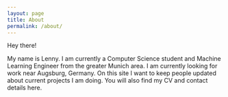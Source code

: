 ```yaml
---
layout: page
title: About
permalink: /about/
---
```


<style>
    ul {
        list-style-type: none;
        vertical-align: middle;
        display: table-cell;
    }
    ul li {
        margin-bottom: 10px;
    }
</style>

Hey there!

My name is Lenny. I am currently a Computer Science student and Machine Learning Engineer from the greater Munich area. 
I am currently looking for work near Augsburg, Germany. 
On this site I want to keep people updated about current projects I am doing.
You will also find my CV and contact details here.
